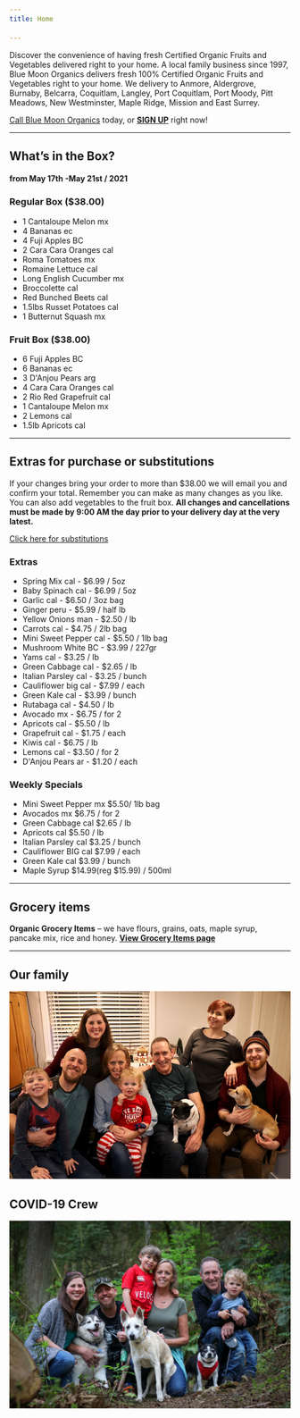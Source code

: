 ```yaml
---
title: Home

---
```

Discover the convenience of having fresh Certified Organic Fruits and Vegetables delivered right to your home. A local family business since 1997, Blue Moon Organics delivers fresh 100% Certified Organic Fruits and Vegetables right to your home. We delivery to Anmore, Aldergrove, Burnaby, Belcarra, Coquitlam, Langley, Port Coquitlam, Port Moody, Pitt Meadows, New Westminster, Maple Ridge, Mission and East Surrey.

[Call Blue Moon Organics](/contact) today, or [**SIGN UP**](/sign-up) right now!

***

## What’s in the Box?

#### **from  May 17th -May 21st / 2021**

### Regular Box ($38.00)

* 1 Cantaloupe Melon  mx
* 4 Bananas  ec
* 4 Fuji Apples  BC
* 2 Cara Cara Oranges cal
* Roma Tomatoes  mx
* Romaine Lettuce  cal
* Long English Cucumber  mx
* Broccolette cal
* Red Bunched Beets  cal
* 1.5lbs Russet Potatoes  cal
* 1 Butternut Squash  mx

### Fruit Box ($38.00)

* 6 Fuji Apples  BC
* 6 Bananas  ec
* 3 D'Anjou Pears  arg
* 4 Cara Cara Oranges  cal
* 2 Rio Red Grapefruit  cal
* 1 Cantaloupe Melon mx
* 2 Lemons  cal
* 1.5lb Apricots  cal

***

## Extras for purchase or substitutions

If your changes bring your order to more than $38.00 we will email you and confirm your total. Remember you can make as many changes as you like. You can also add vegetables to the fruit box. **All changes and cancellations must be made by 9:00 AM the day prior to your delivery day at the very latest.**

[Click here for substitutions](/substitutions "Click here for substitutions")

### Extras

* Spring Mix cal  -  $6.99 / 5oz
* Baby Spinach cal  -  $6.99 / 5oz
* Garlic  cal - $6.50 / 3oz bag
* Ginger  peru - $5.99 / half lb
* Yellow Onions man - $2.50 / lb
* Carrots  cal - $4.75 / 2lb bag
* Mini Sweet Pepper cal - $5.50 / 1lb bag
* Mushroom White  BC - $3.99 / 227gr
* Yams  cal -  $3.25 / lb
* Green Cabbage  cal - $2.65 / lb
* Italian Parsley  cal - $3.25 / bunch
* Cauliflower big cal - $7.99 / each
* Green Kale  cal - $3.99 / bunch
* Rutabaga  cal - $4.50 / lb
* Avocado  mx - $6.75 / for 2
* Apricots  cal  - $5.50 / lb
* Grapefruit  cal - $1.75 / each
* Kiwis  cal - $6.75 / lb
* Lemons  cal -  $3.50 / for 2
* D'Anjou Pears  ar - $1.20 / each

### Weekly Specials

* Mini Sweet Pepper mx   $5.50/ 1lb bag
* Avocados mx   $6.75 / for 2
* Green Cabbage  cal   $2.65 / lb
* Apricots cal   $5.50 / lb
* Italian Parsley  cal   $3.25 / bunch
* Cauliflower BIG cal   $7.99 / each
* Green Kale  cal   $3.99 / bunch
* Maple Syrup $14.99(reg $15.99) / 500ml

***

## Grocery items

**Organic Grocery Items** – we have flours, grains, oats, maple syrup, pancake mix, rice and honey. [**View Grocery Items page**](/groceries)

***

## Our family

![Our family.](./uploads/IMG_1376-copy.jpg "Our family")

## COVID-19 Crew

![COVID-19 crew.](./uploads/covid.jpg "COVID-19 crew")